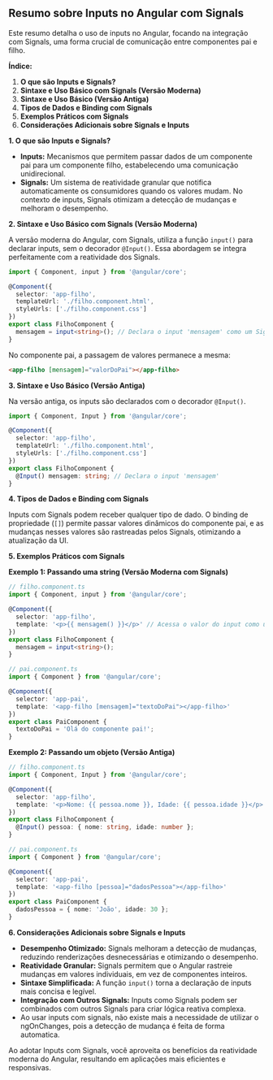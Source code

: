 ## Resumo sobre Inputs no Angular com Signals

Este resumo detalha o uso de inputs no Angular, focando na integração com Signals, uma forma crucial de comunicação entre componentes pai e filho.

**Índice:**

1.  **O que são Inputs e Signals?**
2.  **Sintaxe e Uso Básico com Signals (Versão Moderna)**
3.  **Sintaxe e Uso Básico (Versão Antiga)**
4.  **Tipos de Dados e Binding com Signals**
5.  **Exemplos Práticos com Signals**
6.  **Considerações Adicionais sobre Signals e Inputs**

**1. O que são Inputs e Signals?**

* **Inputs:** Mecanismos que permitem passar dados de um componente pai para um componente filho, estabelecendo uma comunicação unidirecional.
* **Signals:** Um sistema de reatividade granular que notifica automaticamente os consumidores quando os valores mudam. No contexto de inputs, Signals otimizam a detecção de mudanças e melhoram o desempenho.

**2. Sintaxe e Uso Básico com Signals (Versão Moderna)**

A versão moderna do Angular, com Signals, utiliza a função `input()` para declarar inputs, sem o decorador `@Input()`. Essa abordagem se integra perfeitamente com a reatividade dos Signals.

```typescript
import { Component, input } from '@angular/core';

@Component({
  selector: 'app-filho',
  templateUrl: './filho.component.html',
  styleUrls: ['./filho.component.css']
})
export class FilhoComponent {
  mensagem = input<string>(); // Declara o input 'mensagem' como um Signal de string
}
```

No componente pai, a passagem de valores permanece a mesma:

```html
<app-filho [mensagem]="valorDoPai"></app-filho>
```

**3. Sintaxe e Uso Básico (Versão Antiga)**

Na versão antiga, os inputs são declarados com o decorador `@Input()`.

```typescript
import { Component, Input } from '@angular/core';

@Component({
  selector: 'app-filho',
  templateUrl: './filho.component.html',
  styleUrls: ['./filho.component.css']
})
export class FilhoComponent {
  @Input() mensagem: string; // Declara o input 'mensagem'
}
```

**4. Tipos de Dados e Binding com Signals**

Inputs com Signals podem receber qualquer tipo de dado. O binding de propriedade (`[]`) permite passar valores dinâmicos do componente pai, e as mudanças nesses valores são rastreadas pelos Signals, otimizando a atualização da UI.

**5. Exemplos Práticos com Signals**

**Exemplo 1: Passando uma string (Versão Moderna com Signals)**

```typescript
// filho.component.ts
import { Component, input } from '@angular/core';

@Component({
  selector: 'app-filho',
  template: '<p>{{ mensagem() }}</p>' // Acessa o valor do input como um Signal
})
export class FilhoComponent {
  mensagem = input<string>();
}

// pai.component.ts
import { Component } from '@angular/core';

@Component({
  selector: 'app-pai',
  template: '<app-filho [mensagem]="textoDoPai"></app-filho>'
})
export class PaiComponent {
  textoDoPai = 'Olá do componente pai!';
}
```

**Exemplo 2: Passando um objeto (Versão Antiga)**

```typescript
// filho.component.ts
import { Component, Input } from '@angular/core';

@Component({
  selector: 'app-filho',
  template: '<p>Nome: {{ pessoa.nome }}, Idade: {{ pessoa.idade }}</p>'
})
export class FilhoComponent {
  @Input() pessoa: { nome: string, idade: number };
}

// pai.component.ts
import { Component } from '@angular/core';

@Component({
  selector: 'app-pai',
  template: '<app-filho [pessoa]="dadosPessoa"></app-filho>'
})
export class PaiComponent {
  dadosPessoa = { nome: 'João', idade: 30 };
}
```

**6. Considerações Adicionais sobre Signals e Inputs**

* **Desempenho Otimizado:** Signals melhoram a detecção de mudanças, reduzindo renderizações desnecessárias e otimizando o desempenho.
* **Reatividade Granular:** Signals permitem que o Angular rastreie mudanças em valores individuais, em vez de componentes inteiros.
* **Sintaxe Simplificada:** A função `input()` torna a declaração de inputs mais concisa e legível.
* **Integração com Outros Signals:** Inputs como Signals podem ser combinados com outros Signals para criar lógica reativa complexa.
* Ao usar inputs com signals, não existe mais a necessidade de utilizar o ngOnChanges, pois a detecção de mudança é feita de forma automatica.

Ao adotar Inputs com Signals, você aproveita os benefícios da reatividade moderna do Angular, resultando em aplicações mais eficientes e responsivas.
